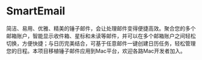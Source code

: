 # SmartEmail
简洁、易用、优雅、精美的锤子邮件，会让处理邮件变得便捷高效。聚合您的多个邮箱账户，智能显示收件箱、星标和未读等邮件，并可以在多个邮箱账户之间轻松切换，方便快捷；与日历完美结合，可基于任意邮件一键创建日历任务，轻松管理您的日程。本项目移植锤子邮件应用到Mac平台，欢迎各路Mac开发者加入。
